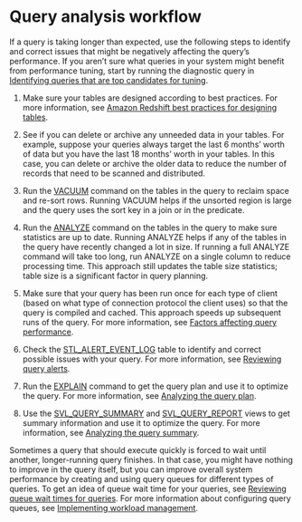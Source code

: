 # Query analysis workflow<a name="c-query-analysis-process"></a>

If a query is taking longer than expected, use the following steps to identify and correct issues that might be negatively affecting the query’s performance\. If you aren’t sure what queries in your system might benefit from performance tuning, start by running the diagnostic query in [Identifying queries that are top candidates for tuning](diagnostic-queries-for-query-tuning.md#identify-queries-that-are-top-candidates-for-tuning)\.

1. Make sure your tables are designed according to best practices\. For more information, see [Amazon Redshift best practices for designing tables](c_designing-tables-best-practices.md)\.

1. See if you can delete or archive any unneeded data in your tables\. For example, suppose your queries always target the last 6 months’ worth of data but you have the last 18 months’ worth in your tables\. In this case, you can delete or archive the older data to reduce the number of records that need to be scanned and distributed\.

1. Run the [VACUUM](r_VACUUM_command.md) command on the tables in the query to reclaim space and re\-sort rows\. Running VACUUM helps if the unsorted region is large and the query uses the sort key in a join or in the predicate\.

1. Run the [ANALYZE](r_ANALYZE.md) command on the tables in the query to make sure statistics are up to date\. Running ANALYZE helps if any of the tables in the query have recently changed a lot in size\. If running a full ANALYZE command will take too long, run ANALYZE on a single column to reduce processing time\. This approach still updates the table size statistics; table size is a significant factor in query planning\.

1. Make sure that your query has been run once for each type of client \(based on what type of connection protocol the client uses\) so that the query is compiled and cached\. This approach speeds up subsequent runs of the query\. For more information, see [Factors affecting query performance](c-query-performance.md)\.

1. Check the [STL\_ALERT\_EVENT\_LOG](r_STL_ALERT_EVENT_LOG.md) table to identify and correct possible issues with your query\. For more information, see [Reviewing query alerts](c-reviewing-query-alerts.md)\.

1. Run the [EXPLAIN](r_EXPLAIN.md) command to get the query plan and use it to optimize the query\. For more information, see [Analyzing the query plan](c-analyzing-the-query-plan.md)\.

1. Use the [SVL\_QUERY\_SUMMARY](r_SVL_QUERY_SUMMARY.md) and [SVL\_QUERY\_REPORT](r_SVL_QUERY_REPORT.md) views to get summary information and use it to optimize the query\. For more information, see [Analyzing the query summary](c-analyzing-the-query-summary.md)\.

Sometimes a query that should execute quickly is forced to wait until another, longer\-running query finishes\. In that case, you might have nothing to improve in the query itself, but you can improve overall system performance by creating and using query queues for different types of queries\. To get an idea of queue wait time for your queries, see [Reviewing queue wait times for queries](diagnostic-queries-for-query-tuning.md#review-queue-wait-times-for-queries)\. For more information about configuring query queues, see [Implementing workload management](cm-c-implementing-workload-management.md)\.